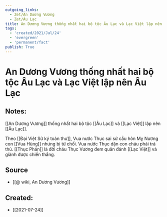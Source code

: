 ```yaml
---
outgoing_links:
  - Zet/An Dương Vương
  - Zet/Âu Lạc
title: An Dương Vương thống nhất hai bộ tộc Âu Lạc và Lạc Việt lập nên Âu Lạc
tags:
  - 'created/2021/Jul/24'
  - 'evergreen'
  - 'permanent/fact'
publish: True
---
```

# An Dương Vương thống nhất hai bộ tộc Âu Lạc và Lạc Việt lập nên Âu Lạc

## Notes:
[[An Dương Vương]] thống nhất hai bộ tộc [[Âu Lạc]] và [[Lạc Việt]] lập nên [[Âu Lạc]].

Theo [[Đại Việt Sử ký toàn thư]], Vua nước Thục sai sứ cầu hôn Mỵ Nương con [[Vua Hùng]] nhưng bị từ chối. Vua nước Thục dặn con cháu phải trả thù. [[Thục Phán]] là đời cháu Thục Vương đem quân đánh [[Lạc Việt]] và giành được chiến thắng.

## Source
- [[@ wiki, An Dương Vương]]
## Created:
- [[2021-07-24]]
